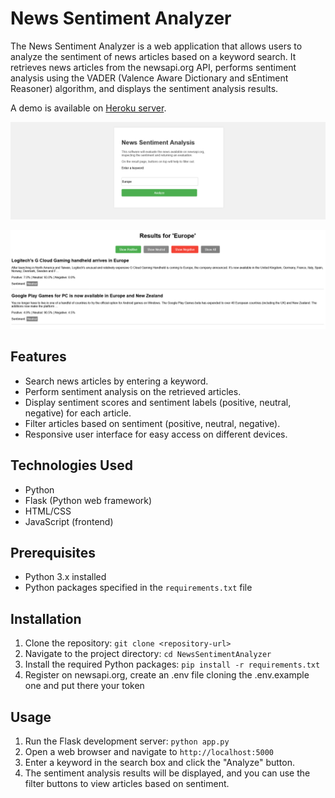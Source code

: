 # News Sentiment Analyzer

The News Sentiment Analyzer is a web application that allows users to analyze the sentiment of news articles based on a keyword search. It retrieves news articles from the newsapi.org API, performs sentiment analysis using the VADER (Valence Aware Dictionary and sEntiment Reasoner) algorithm, and displays the sentiment analysis results.

A demo is available on [Heroku server](https://news-sentiment-analyzer.herokuapp.com).


![Screenshot 1](https://github.com/riccardobertolini/NewsSentimentAnalyzer/blob/main/img/image1.png?raw=true)

![Screenshot 2](https://github.com/riccardobertolini/NewsSentimentAnalyzer/blob/main/img/image2.png?raw=true)

## Features

- Search news articles by entering a keyword.
- Perform sentiment analysis on the retrieved articles.
- Display sentiment scores and sentiment labels (positive, neutral, negative) for each article.
- Filter articles based on sentiment (positive, neutral, negative).
- Responsive user interface for easy access on different devices.

## Technologies Used

- Python
- Flask (Python web framework)
- HTML/CSS
- JavaScript (frontend)

## Prerequisites

- Python 3.x installed
- Python packages specified in the `requirements.txt` file

## Installation

1. Clone the repository: `git clone <repository-url>`
2. Navigate to the project directory: `cd NewsSentimentAnalyzer`
3. Install the required Python packages: `pip install -r requirements.txt`
4. Register on newsapi.org, create an .env file cloning the .env.example one and put there your token

## Usage

1. Run the Flask development server: `python app.py`
2. Open a web browser and navigate to `http://localhost:5000`
3. Enter a keyword in the search box and click the "Analyze" button.
4. The sentiment analysis results will be displayed, and you can use the filter buttons to view articles based on sentiment.



